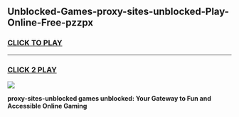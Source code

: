 
## Unblocked-Games-proxy-sites-unblocked-Play-Online-Free-pzzpx
<h3>
<a href="https://premium76.site?title=proxy-sites-unblocked&ref=26A">CLICK TO PLAY</a></h3>
<hr>

<h3>
<a href="https://premium76.site?title=proxy-sites-unblocked&ref=26A">CLICK 2 PLAY</a>
  
</h3>

<a href="https://premium76.site?title=proxy-sites-unblocked&ref=26A"><img src="https://clearcache.store/games.png"></a>


**proxy-sites-unblocked games unblocked: Your Gateway to Fun and Accessible Online Gaming**
